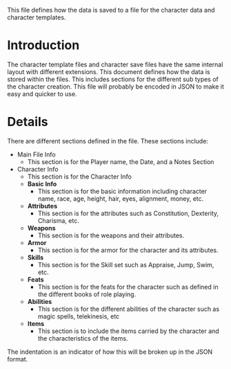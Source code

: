 This file defines how the data is saved to a file for the character data and character templates.

# Introduction #

The character template files and character save files have the same internal layout with different extensions.  This document defines how the data is stored within the files.  This includes sections for the different sub types of the character creation. This file will probably be encoded in JSON to make it easy and quicker to use.


# Details #

There are different sections defined in the file. These sections include:
  * Main File Info
    * This section is for the Player name, the Date, and a Notes Section
  * Character Info
    * This section is for the Character Info
    * **Basic Info**
      * This section is for the basic information including character name, race, age, height, hair, eyes, alignment, money, etc.
    * **Attributes**
      * This section is for the attributes such as Constitution, Dexterity, Charisma, etc.
    * **Weapons**
      * This section is for the weapons and their attributes.
    * **Armor**
      * This section is for the armor for the character and its attributes.
    * **Skills**
      * This section is for the Skill set such as Appraise, Jump, Swim, etc.
    * **Feats**
      * This section is for the feats for the character such as defined in the different books of role playing.
    * **Abilities**
      * This section is for the different abilities of the character such as magic spells, telekinesis, etc
    * **Items**
      * This section is to include the items carried by the character and the characteristics of the items.

The indentation is an indicator of how this will be broken up in the JSON format.